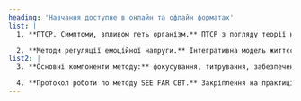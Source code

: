 ```yaml
---
heading: 'Навчання доступне в онлайн та офлайн форматах'
list: |
  1. **ПТСР. Симптоми, впливом геть організм.** ПТСР з погляду теорії навчання. 7 цілей терапії ПТСР. Психологічна діагностика. Відновлення відчуття "безперервності" \(минуле, майбутнє, сьогодення\)

  2. **Методи регуляції емоційної напруги.** Інтегративна модель життєстійкості Basic PH. Експозиція in-vivo. Створення безпечного/приємного місця за допомогою метафоричних карток. Якоріння у тілі
list2: |
  3. **Основні компоненти методу:** фокусування, титрування, забезпечення ресурсами, пендуляція, вихор травми, вихор лікування, закріплення у тілі. Робота із метафоричними картами. Принцип 3П \(трьох П\)

  4. **Протокол роботи по методу SEE FAR CBT.** Закріплення на практиці. Складання плану терапії
---
```


